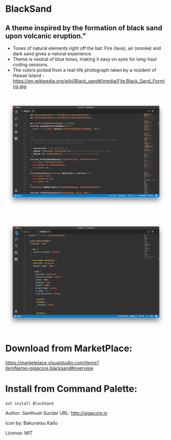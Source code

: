 # BlackSand
## A theme inspired by the formation of black sand upon volcanic eruption."

* Tones of natural elements right off the bat: Fire (lava), air (smoke) and dark sand gives a natural experience.
* Theme is neutral of blue tones, making it easy on eyes for long-haul coding sessions.
* The colors picked from a real-life photograph taken by a resident of Hawaii Island - https://en.wikipedia.org/wiki/Black_sand#/media/File:Black_Sand_Forming.jpg

# <img src='assets/screenshot-1.png'>
# <img src='assets/screenshot-2.png'>

# Download from MarketPlace:

https://marketplace.visualstudio.com/items?itemName=gigacore.blacksand#overview

# Install from Command Palette:

```ext install BlackSand```


Author: Santhosh Sundar
URL: http://gigacore.in

Icon by: Bakunetsu Kaito

License: MIT